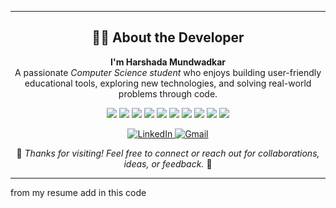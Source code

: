 <hr>

<h2 align="center">👩‍💻 About the Developer</h2>

<p align="center">
  <b>I'm Harshada Mundwadkar</b><br>
  A passionate <i>Computer Science student</i> who enjoys building user-friendly educational tools, exploring new technologies, and solving real-world problems through code.
</p>

<p align="center">
  <img src="https://img.shields.io/badge/Web%20Dev-%23E34F26?style=for-the-badge&logo=html5&logoColor=white" />
  <img src="https://img.shields.io/badge/Node.js-%23339933?style=for-the-badge&logo=node.js&logoColor=white" />
  <img src="https://img.shields.io/badge/MySQL-%2300758F?style=for-the-badge&logo=mysql&logoColor=white" />
  <img src="https://img.shields.io/badge/AWS-%23FF9900?style=for-the-badge&logo=amazonaws&logoColor=white" />
  <img src="https://img.shields.io/badge/C-%2300599C?style=for-the-badge&logo=c&logoColor=white" />
  <img src="https://img.shields.io/badge/Java-%23ED8B00?style=for-the-badge&logo=java&logoColor=white" />
  <img src="https://img.shields.io/badge/DBMS-%234285F4?style=for-the-badge" />
  <img src="https://img.shields.io/badge/Python-%233776AB?style=for-the-badge&logo=python&logoColor=white" />
  <img src="https://img.shields.io/badge/AI-%2300B4D8?style=for-the-badge" />
  <img src="https://img.shields.io/badge/Machine%20Learning-%23F7931E?style=for-the-badge" />
</p>

<p align="center">
  <a href="https://www.linkedin.com/in/harshadamundwadkar-tech-student" target="_blank">
    <img src="https://img.shields.io/badge/LinkedIn-Connect-blue?style=for-the-badge&logo=linkedin" alt="LinkedIn">
  </a>
  <a href="mailto:harshadamundwadkar@gmail.com">
    <img src="https://img.shields.io/badge/Gmail-Email-red?style=for-the-badge&logo=gmail&logoColor=white" alt="Gmail">
  </a>
</p>

<p align="center">
  🌟 <i>Thanks for visiting! Feel free to connect or reach out for collaborations, ideas, or feedback.</i> 🌟
</p>

<hr> from my resume add in this code 
